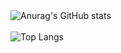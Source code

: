 <div>
  <img src="https://github-readme-stats-alpha-jet-72.vercel.app/api?username=xPretti&show_icons=true&theme=radical&bg_color=FFFFFF00&border_color=FFFFFF00&locale=en" alt="Anurag's GitHub stats" />
  <br><br>
  <img src="https://github-readme-stats-alpha-jet-72.vercel.app/api/top-langs/?username=xPretti&layout=compact&show_icons=true&theme=radical&bg_color=FFFFFF00&border_color=FFFFFF00&locale=en" alt="Top Langs" />
</div>
